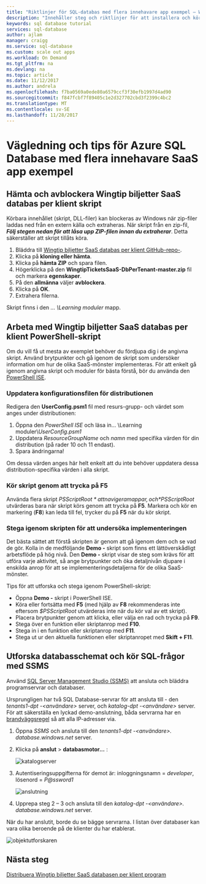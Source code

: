 ```yaml
---
title: "Riktlinjer för SQL-databas med flera innehavare app exempel – Wingtip SaaS | Microsoft Docs"
description: "Innehåller steg och riktlinjer för att installera och köra exempelprogram för flera innehavare som använder Azure SQL Database, Wingtip SaaS-exempel."
keywords: sql database tutorial
services: sql-database
author: ajlam
manager: craigg
ms.service: sql-database
ms.custom: scale out apps
ms.workload: On Demand
ms.tgt_pltfrm: na
ms.devlang: na
ms.topic: article
ms.date: 11/12/2017
ms.author: andrela
ms.openlocfilehash: f7ba0569a0ede80a6579ccf3f30efb1997d4ad90
ms.sourcegitcommit: f847fcbf7f89405c1e2d327702cbd3f2399c4bc2
ms.translationtype: MT
ms.contentlocale: sv-SE
ms.lasthandoff: 11/28/2017
---
```

# <a name="guidance-and-tips-for-azure-sql-database-multi-tenant-saas-app-example"></a>Vägledning och tips för Azure SQL Database med flera innehavare SaaS app exempel


## <a name="download-and-unblock-the-wingtip-tickets-saas-database-per-tenant-scripts"></a>Hämta och avblockera Wingtip biljetter SaaS databas per klient skript

Körbara innehållet (skript, DLL-filer) kan blockeras av Windows när zip-filer laddas ned från en extern källa och extraheras. När skript från en zip-fil, ***Följ stegen nedan för att låsa upp ZIP-filen innan du extraherar***. Detta säkerställer att skript tillåts köra.

1. Bläddra till [Wingtip biljetter SaaS databas per klient GitHub-repo-](https://github.com/Microsoft/WingtipTicketsSaaS-DbPerTenant).
2. Klicka på **kloning eller hämta**.
3. Klicka på **hämta ZIP** och spara filen.
4. Högerklicka på den **WingtipTicketsSaaS-DbPerTenant-master.zip** fil och markera **egenskaper**.
5. På den **allmänna** väljer **avblockera**.
6. Klicka på **OK**.
7. Extrahera filerna.

Skript finns i den *... \\Learning moduler* mapp.


## <a name="working-with-the-wingtip-tickets-saas-database-per-tenant-powershell-scripts"></a>Arbeta med Wingtip biljetter SaaS databas per klient PowerShell-skript

Om du vill få ut mesta av exemplet behöver du fördjupa dig i de angivna skript. Använd brytpunkter och gå igenom de skript som undersöker information om hur de olika SaaS-mönster implementeras. För att enkelt gå igenom angivna skript och moduler för bästa förstå, bör du använda den [PowerShell ISE](https://msdn.microsoft.com/powershell/scripting/core-powershell/ise/introducing-the-windows-powershell-ise).

### <a name="update-the-configuration-file-for-your-deployment"></a>Uppdatera konfigurationsfilen för distributionen

Redigera den **UserConfig.psm1** fil med resurs-grupp- och värdet som anges under distributionen:

1. Öppna den *PowerShell ISE* och läsa in... \\Learning moduler\\*UserConfig.psm1* 
2. Uppdatera *ResourceGroupName* och *namn* med specifika värden för din distribution (på rader 10 och 11 endast).
3. Spara ändringarna!

Om dessa värden anges här helt enkelt att du inte behöver uppdatera dessa distribution-specifika värden i alla skript.

### <a name="execute-scripts-by-pressing-f5"></a>Kör skript genom att trycka på F5

Använda flera skript *$PSScriptRoot* att navigera mappar, och *$PSScriptRoot* utvärderas bara när skript körs genom att trycka på **F5**.  Markera och kör en markering (**F8**) kan leda till fel, trycker du på **F5** när du kör skript.

### <a name="step-through-the-scripts-to-examine-the-implementation"></a>Stega igenom skripten för att undersöka implementeringen

Det bästa sättet att förstå skripten är genom att gå igenom dem och se vad de gör. Kolla in de medföljande **Demo -** skript som finns ett lättöverskådligt arbetsflöde på hög nivå. Den **Demo -** skript visar de steg som krävs för att utföra varje aktivitet, så ange brytpunkter och öka detaljnivån djupare i enskilda anrop för att se implementeringsdetaljerna för de olika SaaS-mönster.

Tips för att utforska och stega igenom PowerShell-skript:

- Öppna **Demo -** skript i PowerShell ISE.
- Köra eller fortsätta med **F5** (med hjälp av **F8** rekommenderas inte eftersom *$PSScriptRoot* utvärderas inte när du kör val av ett skript).
- Placera brytpunkter genom att klicka, eller välja en rad och trycka på **F9**.
- Stega över en funktion eller skriptanrop med **F10**.
- Stega in i en funktion eller skriptanrop med **F11**.
- Stega ut ur den aktuella funktionen eller skriptanropet med **Skift + F11**.


## <a name="explore-database-schema-and-execute-sql-queries-using-ssms"></a>Utforska databasschemat och kör SQL-frågor med SSMS

Använd [SQL Server Management Studio (SSMS)](https://docs.microsoft.com/sql/ssms/download-sql-server-management-studio-ssms) att ansluta och bläddra programservrar och databaser.

Ursprungligen har två SQL Database-servrar för att ansluta till - den *tenants1-dpt -&lt;användare&gt;*  server, och *katalog-dpt -&lt;användare&gt;* server. För att säkerställa en lyckad demo-anslutning, båda servrarna har en [brandväggsregel](sql-database-firewall-configure.md) så att alla IP-adresser via.


1. Öppna *SSMS* och ansluta till den *tenants1-dpt -&lt;användare&gt;. database.windows.net* server.
2. Klicka på **anslut** > **databasmotor...** :

   ![katalogserver](media/saas-dbpertenant-wingtip-app-guidance-tips/connect.png)

3. Autentiseringsuppgifterna för demot är: inloggningsnamn = *developer*, lösenord = *P@ssword1*

   ![anslutning](media/saas-dbpertenant-wingtip-app-guidance-tips/tenants1-connect.png)

4. Upprepa steg 2 – 3 och ansluta till den *katalog-dpt -&lt;användare&gt;. database.windows.net* server.


När du har anslutit, borde du se bägge servrarna. I listan över databaser kan vara olika beroende på de klienter du har etablerat.

![objektutforskaren](media/saas-dbpertenant-wingtip-app-guidance-tips/object-explorer.png)



## <a name="next-steps"></a>Nästa steg

[Distribuera Wingtip biljetter SaaS databasen per klient program](saas-dbpertenant-get-started-deploy.md)

